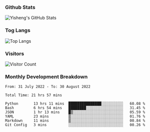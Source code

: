 ### Github Stats
![Yisheng's GitHub Stats](https://github-readme-stats.vercel.app/api?username=gongyisheng&count_private=true&show_icons=true)
### Tog Langs
![Top Langs](https://github-readme-stats.vercel.app/api/top-langs/?username=gongyisheng&layout=compact)
### Visitors
![Visitor Count](https://profile-counter.glitch.me/gongyisheng/count.svg)
### Monthly Development Breakdown
<!--START_SECTION:waka-->

```text
From: 31 July 2022 - To: 30 August 2022

Total Time: 21 hrs 57 mins

Python       13 hrs 11 mins  ███████████████░░░░░░░░░░   60.08 %
Bash         6 hrs 54 mins   ████████░░░░░░░░░░░░░░░░░   31.45 %
JSON         1 hr 13 mins    █▒░░░░░░░░░░░░░░░░░░░░░░░   05.59 %
YAML         23 mins         ▒░░░░░░░░░░░░░░░░░░░░░░░░   01.76 %
Markdown     11 mins         ▒░░░░░░░░░░░░░░░░░░░░░░░░   00.84 %
Git Config   3 mins          ░░░░░░░░░░░░░░░░░░░░░░░░░   00.26 %
```

<!--END_SECTION:waka-->
